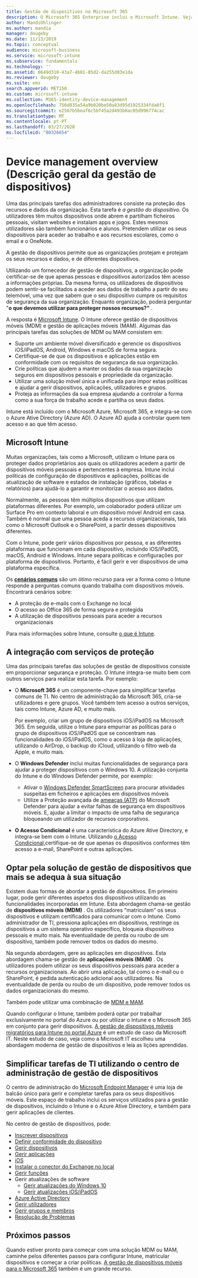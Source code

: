 ```yaml
---
title: Gestão de dispositivos no Microsoft 365
description: O Microsoft 365 Enterprise inclui o Microsoft Intune. Veja como a Intune fornece gestão de dispositivos móveis e gestão de aplicações móveis para a sua organização. Leia cenários comuns e use O Intune para implementar o Microsoft 365 no seu ambiente.
author: MandiOhlinger
ms.author: mandia
manager: dougeby
ms.date: 11/13/2019
ms.topic: conceptual
audience: microsoft-business
ms.service: microsoft-intune
ms.subservice: fundamentals
ms.technology: ''
ms.assetid: 0649d310-43a7-4b01-85d2-da255d03e1da
ms.reviewer: dougeby
ms.suite: ems
search.appverid: MET150
ms.custom: microsoft-intune
ms.collection: M365-identity-device-management
ms.openlocfilehash: 756d835a54a9b020be50a83d95d1925334fda8f1
ms.sourcegitcommit: e2567b5beaf6c5bf45a2d493b8ac05d996774cac
ms.translationtype: MT
ms.contentlocale: pt-PT
ms.lasthandoff: 03/27/2020
ms.locfileid: "80326654"
---
```

# <a name="device-management-overview"></a>Device management overview (Descrição geral da gestão de dispositivos)

Uma das principais tarefas dos administradores consiste na proteção dos recursos e dados da organização. Esta tarefa é *a gestão do dispositivo.* Os utilizadores têm muitos dispositivos onde abrem e partilham ficheiros pessoais, visitam websites e instalam apps e jogos. Estes mesmos utilizadores são também funcionários e alunos. Pretendem utilizar os seus dispositivos para aceder ao trabalho e aos recursos escolares, como o email e o OneNote.

A gestão de dispositivos permite que as organizações protejam e protejam os seus recursos e dados, e de diferentes dispositivos.

Utilizando um fornecedor de gestão de dispositivos, a organização pode certificar-se de que apenas pessoas e dispositivos autorizados têm acesso a informações próprias. Da mesma forma, os utilizadores de dispositivos podem sentir-se facilitados a aceder aos dados de trabalho a partir do seu telemóvel, uma vez que sabem que o seu dispositivo cumpre os requisitos de segurança da sua organização. Enquanto organização, poderá perguntar "**o que devemos utilizar para proteger nossos recursos?"** .

A resposta é [Microsoft Intune](what-is-intune.md). O Intune oferece gestão de dispositivos móveis (MDM) e gestão de aplicações móveis (MAM). Algumas das principais tarefas das soluções de MDM ou MAM consistem em:

- Suporte um ambiente móvel diversificado e gerencie os dispositivos iOS/iPadOS, Android, Windows e macOS de forma segura.
- Certifique-se de que os dispositivos e aplicações estão em conformidade com os requisitos de segurança da sua organização.
- Crie políticas que ajudem a manter os dados da sua organização seguros em dispositivos pessoais e propriedade da organização.
- Utilizar uma solução móvel única e unificada para impor estas políticas e ajudar a gerir dispositivos, aplicações, utilizadores e grupos.
- Proteja as informações da sua empresa ajudando a controlar a forma como a sua força de trabalho acede e partilha os seus dados.

Intune está incluído com o Microsoft Azure, Microsoft 365, e integra-se com o Azure Ative Directory (Azure AD). O Azure AD ajuda a controlar quem tem acesso e ao que têm acesso.

## <a name="microsoft-intune"></a>Microsoft Intune

Muitas organizações, tais como a Microsoft, utilizam o Intune para os proteger dados proprietários aos quais os utilizadores acedem a partir de dispositivos móveis pessoais e pertencentes à empresa. Intune inclui políticas de configuração de dispositivos e aplicações, políticas de atualização de software e estados de instalação (gráficos, tabelas e relatórios) para ajudá-lo a garantir e monitorizar o acesso aos dados.

Normalmente, as pessoas têm múltiplos dispositivos que utilizam plataformas diferentes. Por exemplo, um colaborador poderá utilizar um Surface Pro em contexto laboral e um dispositivo móvel Android em casa. Também é normal que uma pessoa aceda a recursos organizacionais, tais como o Microsoft Outlook e o SharePoint, a partir desses dispositivos diferentes.

Com o Intune, pode gerir vários dispositivos por pessoa, e as diferentes plataformas que funcionam em cada dispositivo, incluindo iOS/iPadOS, macOS, Android e Windows. Intune separa políticas e configurações por plataforma de dispositivos. Portanto, é fácil gerir e ver dispositivos de uma plataforma específica.

Os **[cenários comuns](common-scenarios.md)** são um ótimo recurso para ver a forma como o Intune responde a perguntas comuns quando trabalha com dispositivos móveis. Encontrará cenários sobre:  

- A proteção de e-mails com o Exchange no local
- O acesso ao Office 365 de forma segura e protegida
- A utilização de dispositivos pessoais para aceder a recursos organizacionais

Para mais informações sobre Intune, consulte [o que é Intune](what-is-intune.md).

## <a name="integration-with-secure-and-protect-services"></a>A integração com serviços de proteção

Uma das principais tarefas das soluções de gestão de dispositivos consiste em proporcionar segurança e proteção. O Intune integra-se muito bem com outros serviços para realizar esta tarefa. Por exemplo:

- O **Microsoft 365** é um componente-chave para simplificar tarefas comuns de TI. No centro de administração da Microsoft 365, cria-se utilizadores e gere grupos. Você também tem acesso a outros serviços, tais como Intune, Azure AD, e muito mais.

  Por exemplo, criar um grupo de dispositivos iOS/iPadOS na Microsoft 365. Em seguida, utilize o Intune para empurrar as políticas para o grupo de dispositivos iOS/iPadOS que se concentram nas funcionalidades do iOS/iPadOS, como o acesso à loja de aplicações, utilizando o AirDrop, o backup do iCloud, utilizando o filtro web da Apple, e muito mais.

- O **Windows Defender** inclui muitas funcionalidades de segurança para ajudar a proteger dispositivos com o Windows 10. A utilização conjunta do Intune e do Windows Defender permite, por exemplo:

  - Ativar o [Windows Defender SmartScreen](../protect/endpoint-protection-windows-10.md) para procurar atividades suspeitas em ficheiros e aplicações em dispositivos móveis
  - Utilize a Proteção avançada de [ameaças (ATP)](../protect/advanced-threat-protection.md) do Microsoft Defender para ajudar a evitar falhas de segurança em dispositivos móveis. E, ajudar a limitar o impacto de uma falha de segurança bloqueando um utilizador de recursos corporativos.

- **O Acesso Condicional** é uma característica do Azure Ative Directory, e integra-se bem com o Intune. Utilizando [o Acesso Condicional,](../protect/conditional-access.md)certifique-se de que apenas os dispositivos conformes têm acesso a e-mail, SharePoint e outras aplicações.

## <a name="choose-the-device-management-solution-thats-right-for-you"></a>Optar pela solução de gestão de dispositivos que mais se adequa à sua situação

Existem duas formas de abordar a gestão de dispositivos. Em primeiro lugar, pode gerir diferentes aspetos dos dispositivos utilizando as funcionalidades incorporadas em Intune. Esta abordagem chama-se gestão de **dispositivos móveis (MDM)** . Os utilizadores "matriculam" os seus dispositivos e utilizam certificados para comunicar com o Intune. Como administrador de TI, pressiona aplicações em dispositivos, restringe os dispositivos a um sistema operativo específico, bloqueia dispositivos pessoais e muito mais. Na eventualidade de perda ou roubo de um dispositivo, também pode remover todos os dados do mesmo.

Na segunda abordagem, gere as aplicações em dispositivos. Esta abordagem chama-se gestão de **aplicações móveis (MAM)** . Os utilizadores podem utilizar os seus dispositivos pessoais para aceder a recursos organizacionais. Ao abrir uma aplicação, tal como o e-mail ou o SharePoint, é pedida autenticação adicional aos utilizadores. Na eventualidade de perda ou roubo de um dispositivo, pode remover todos os dados organizacionais do mesmo.

Também pode utilizar uma combinação de [MDM e MAM](byod-technology-decisions.md).

Quando configurar o Intune, também poderá optar por trabalhar exclusivamente no portal do Azure ou por utilizar o Intune e o Microsoft 365 em conjunto para gerir dispositivos. [A gestão de dispositivos móveis migratórios para Intune no portal Azure](https://www.microsoft.com/itshowcase/Article/Content/1042/Migrating-mobile-device-management-to-Intune-in-the-Azure-portal) é um estudo de caso da Microsoft IT. Neste estudo de caso, veja como a Microsoft IT escolheu uma abordagem moderna de gestão de dispositivos e leia as lições aprendidas.

## <a name="simplify-it-tasks-using-the-device-management-admin-center"></a>Simplificar tarefas de TI utilizando o centro de administração de gestão de dispositivos

O centro de administração do [Microsoft Endpoint Manager](https://go.microsoft.com/fwlink/?linkid=2109431) é uma loja de balcão único para gerir e completar tarefas para os seus dispositivos móveis. Este espaço de trabalho inclui os serviços utilizados para a gestão de dispositivos, incluindo o Intune e o Azure Ative Directory, e também para gerir aplicações de clientes.

No centro de gestão de dispositivos, pode:

- [Inscrever dispositivos](../enrollment/device-enrollment.md)
- [Definir conformidade do dispositivo](../protect/device-compliance-get-started.md)
- [Gerir dispositivos](../remote-actions/device-management.md)
- [Gerir aplicações](../apps/app-management.md)  
- [ iOS](../apps/vpp-ebooks-ios.md)  
- [Instalar o conector do Exchange no local](../protect/exchange-connector-install.md)  
- [Gerir funções](role-based-access-control.md)  
- Gerir atualizações de software
  - [Gerir atualizações do Windows 10](../protect/windows-update-for-business-configure.md)  
  - [Gerir atualizações iOS/iPadOS](../protect/software-updates-ios.md)  
- [Azure Active Directory](https://docs.microsoft.com/azure/active-directory)  
- [Gerir utilizadores](https://docs.microsoft.com/azure/active-directory/fundamentals/add-users-azure-active-directory)
- [Gerir grupos e membros](https://docs.microsoft.com/azure/active-directory/fundamentals/active-directory-manage-groups)
- [Resolução de Problemas](help-desk-operators.md)

## <a name="next-steps"></a>Próximos passos

Quando estiver pronto para começar com uma solução MDM ou MAM, caminhe pelos diferentes passos para configurar Intune, matricular dispositivos e começar a criar políticas. [A gestão de dispositivos móveis para o Microsoft 365](https://docs.microsoft.com/microsoft-365/enterprise/mobility-infrastructure) também é um grande recurso.
